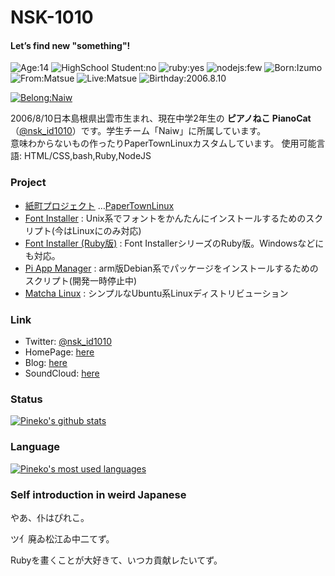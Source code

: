 # NSK-1010

#### Let’s find new "something"!

![Age:14](https://img.shields.io/badge/Age-14-green?style=for-the-badge)
![HighSchool Student:no](https://img.shields.io/badge/JuniorHighSchool_Student-yes-blue?style=for-the-badge)
![ruby:yes](https://img.shields.io/badge/ruby-yes-red?style=for-the-badge)
![nodejs:few](https://img.shields.io/badge/nodejs-few-green?style=for-the-badge)
![Born:Izumo](https://img.shields.io/badge/born-izumo-blue?style=for-the-badge)
![From:Matsue](https://img.shields.io/badge/from-matsue-green?style=for-the-badge)
![Live:Matsue](https://img.shields.io/badge/live-matsue-green?style=for-the-badge)
![Birthday:2006.8.10](https://img.shields.io/badge/birthday-2006.8.10-blue?style=for-the-badge)

[![Belong:Naiw](https://img.shields.io/badge/Belongs-Naiw-00b4ff?style=for-the-badge)](https://naiw.jp)

2006/8/10日本島根県出雲市生まれ、現在中学2年生の **ピアノねこ PianoCat** （[@nsk_id1010](https://twitter.com/nsk_id1010)）です。学生チーム「Naiw」に所属しています。  
意味わからないもの作ったりPaperTownLinuxカスタムしています。
使用可能言語: HTML/CSS,bash,Ruby,NodeJS

### Project
  - [紙町プロジェクト](https://nsk-1010.github.io/paper-town)
    …[PaperTownLinux](https://github.com/users/NSK-1010/projects/1)
  - [Font Installer](https://github.com/users/NSK-1010/projects/2) : Unix系でフォントをかんたんにインストールするためのスクリプト(今はLinuxにのみ対応)
  - [Font Installer (Ruby版)](https://github.com/users/NSK-1010/projects/3) : Font InstallerシリーズのRuby版。Windowsなどにも対応。
  - [Pi App Manager](https://github.com/NSK-1010/pi-app-manager) : arm版Debian系でパッケージをインストールするためのスクリプト(開発一時停止中)
  - [Matcha Linux](https://nsk-1010.github.io/matcha) : シンプルなUbuntu系Linuxディストリビューション

### Link
  - Twitter: [@nsk_id1010](https://twitter.com/nsk_id1010)  
  - HomePage: [here](http://nsk-1010.github.io)
  - Blog: [here](https://nsk-1010.hatenablog.com)
  - SoundCloud: [here](https://soundcloud.com/pianocat-295049993)

### Status
[![Pineko's github stats](https://github-readme-stats.vercel.app/api?username=NSK-1010&count_private=true&show_icons=true&theme=tokyonight)](https://github.com/NSK-1010)

### Language
[![Pineko's most used languages](https://github-readme-stats.vercel.app/api/top-langs/?username=NSK-1010&show_icons=true&theme=tokyonight)](https://github.com/NSK-1010)

### Self introduction in weird Japanese
やあ、仆はぴれこ。

ツ亻廃ゐ松江ゐ中二てず。

Rubyを畫ㄑことが大好きて、いつカ貢献レたいてず。

